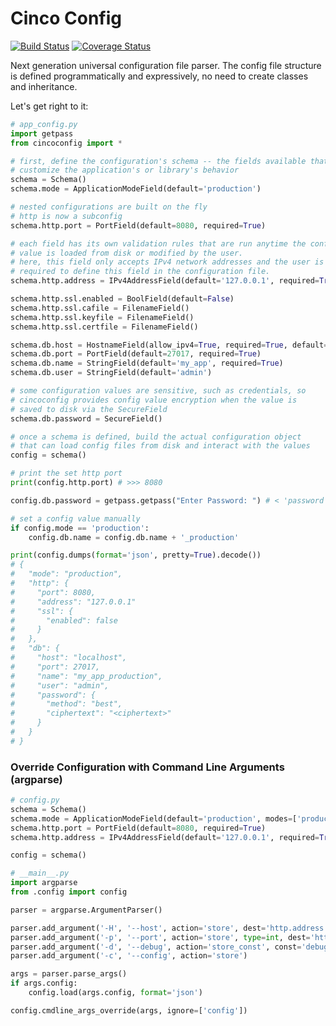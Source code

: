 # Cinco Config

[![Build Status](https://travis-ci.org/ameily/cincoconfig.svg?branch=master)](https://travis-ci.org/ameily/cincoconfig)
[![Coverage Status](https://coveralls.io/repos/github/ameily/cincoconfig/badge.svg?branch=master)](https://coveralls.io/github/ameily/cincoconfig?branch=master)

Next generation universal configuration file parser. The config file structure is defined
programmatically and expressively, no need to create classes and inheritance.

Let's get right to it:

```python
# app_config.py
import getpass
from cincoconfig import *

# first, define the configuration's schema -- the fields available that
# customize the application's or library's behavior
schema = Schema()
schema.mode = ApplicationModeField(default='production')

# nested configurations are built on the fly
# http is now a subconfig
schema.http.port = PortField(default=8080, required=True)

# each field has its own validation rules that are run anytime the config
# value is loaded from disk or modified by the user.
# here, this field only accepts IPv4 network addresses and the user is
# required to define this field in the configuration file.
schema.http.address = IPv4AddressField(default='127.0.0.1', required=True)

schema.http.ssl.enabled = BoolField(default=False)
schema.http.ssl.cafile = FilenameField()
schema.http.ssl.keyfile = FilenameField()
schema.http.ssl.certfile = FilenameField()

schema.db.host = HostnameField(allow_ipv4=True, required=True, default='localhost')
schema.db.port = PortField(default=27017, required=True)
schema.db.name = StringField(default='my_app', required=True)
schema.db.user = StringField(default='admin')

# some configuration values are sensitive, such as credentials, so
# cincoconfig provides config value encryption when the value is
# saved to disk via the SecureField
schema.db.password = SecureField()

# once a schema is defined, build the actual configuration object
# that can load config files from disk and interact with the values
config = schema()

# print the set http port
print(config.http.port) # >>> 8080

config.db.password = getpass.getpass("Enter Password: ") # < 'password'

# set a config value manually
if config.mode == 'production':
    config.db.name = config.db.name + '_production'

print(config.dumps(format='json', pretty=True).decode())
# {
#   "mode": "production",
#   "http": {
#     "port": 8080,
#     "address": "127.0.0.1"
#     "ssl": {
#       "enabled": false
#     }
#   },
#   "db": {
#     "host": "localhost",
#     "port": 27017,
#     "name": "my_app_production",
#     "user": "admin",
#     "password": {
#       "method": "best",
#       "ciphertext": "<ciphertext>"
#     }
#   }
# }
```

### Override Configuration with Command Line Arguments (argparse)

```python
# config.py
schema = Schema()
schema.mode = ApplicationModeField(default='production', modes=['production', 'debug'])
schema.http.port = PortField(default=8080, required=True)
schema.http.address = IPv4AddressField(default='127.0.0.1', required=True)

config = schema()

# __main__.py
import argparse
from .config import config

parser = argparse.ArgumentParser()

parser.add_argument('-H', '--host', action='store', dest='http.address')
parser.add_argument('-p', '--port', action='store', type=int, dest='http.port')
parser.add_argument('-d', '--debug', action='store_const', const='debug', dest='mode')
parser.add_argument('-c', '--config', action='store')

args = parser.parse_args()
if args.config:
    config.load(args.config, format='json')

config.cmdline_args_override(args, ignore=['config'])
```
